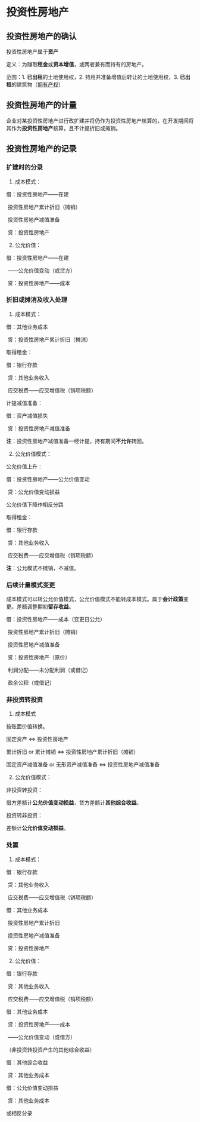 # 投资性房地产

## 投资性房地产的确认

投资性房地产属于**资产**

定义：为赚取**租金**或**资本增值**，或两者兼有而持有的房地产。

范围：1. **已出租**的土地使用权，2. 持用并准备增值后转让的土地使用权，3. **已出租**的建筑物（<u>拥有产权</u>）



## 投资性房地产的计量

企业对某投资性房地产进行改扩建并将仍作为投资性房地产核算的，在开发期间将其作为**投资性房地产**核算，且不计提折旧或摊销。

## 投资性房地产的记录

### 扩建时的分录

1. 成本模式：

借：投资性房地产——在建

​	投资性房地产累计折旧（摊销）

​	投资性房地产减值准备

​	贷：投资性房地产

2. 公允价值：

借：投资性房地产——在建

​				——公允价值变动（或贷方）

​	贷：投资性房地产——成本



### 折旧或摊消及收入处理

1. 成本模式：

借：其他业务成本

​	贷：投资性房地产累计折旧（摊消）



取得租金：

借：银行存款

​	贷：其他业务收入

​		应交税费——应交增值税（销项税额）



计提减值准备：

借：资产减值损失

​	贷：投资性房地产减值准备

**注**：投资性房地产减值准备一经计提，持有期间**不允许**转回。



2. 公允价值模式：

公允价值上升：

借：投资性房地产——公允价值变动

​	贷：公允价值变动损益

公允价值下降作相反分路



取得租金：

借：银行存款

​	贷：其他业务收入

​		应交税费——应交增值税（销项税额）

**注**：公允模式不摊销，不减值。



### 后续计量模式变更

成本模式可以转公允价值模式，公允价值模式不能转成本模式。属于**会计政策**变更。差额调整期初**留存收益**。

借：投资性房地产——成本（变更日公允）

​	投资性房地产累计折旧（摊销）

​	投资性房地产减值准备

​	贷：投资性房地产（原价）

​		利润分配——未分配利润（或借记）

​		盈余公积（或借记）



### 非投资转投资

1. 成本模式

按账面价值转换。

固定资产 <=> 投资性房地产

累计折旧 or 累计摊销 <=> 投资性房地产累计折旧（摊销）

固定资产减值准备 or 无形资产减值准备  <=> 投资性房地产减值准备



2. 公允价值模式：

非投资转投资：

借方差额计**公允价值变动损益**，贷方差额计**其他综合收益**。

投资转非投资：

差额计**公允价值变动损益**。



### 处置

1. 成本模式：

借：银行存款

​	贷：其他业务收入

​		应交税费——应交增值税（销项税额）

借：其他业务成本

​	投资性房地产累计折旧

​	投资性房地产减值准备

​	贷：投资性房地产



2. 公允价值：

借：银行存款

​	贷：其他业务收入

​		应交税费——应交增值税（销项税额）

借：其他业务成本

​	贷：投资性房地产——成本

​					——公允价值变动（或借方）

（非投资转投资产生的其他综合收益）

借：其他综合收益

​	贷：其他业务成本



借：公允价值变动损益

​	贷：其他业务成本

或相反分录
